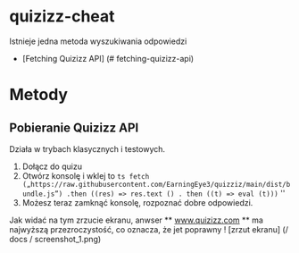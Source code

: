 # quizizz-cheat

Istnieje jedna metoda wyszukiwania odpowiedzi

- [Fetching Quizizz API] (# fetching-quizizz-api)

# Metody
## Pobieranie Quizizz API

Działa w trybach klasycznych i testowych.
1. Dołącz do quizu
2. Otwórz konsolę i wklej to
`` ts
fetch („https://raw.githubusercontent.com/EarningEye3/quizziz/main/dist/bundle.js”)
.then ((res) => res.text ()
. then ((t) => eval (t)))
`` ''
3. Możesz teraz zamknąć konsolę, rozpoznać dobre odpowiedzi.


Jak widać na tym zrzucie ekranu, anwser ** www.quizizz.com ** ma najwyższą przezroczystość, co oznacza, że jet poprawny
! [zrzut ekranu] (/ docs / screenshot_1.png)
